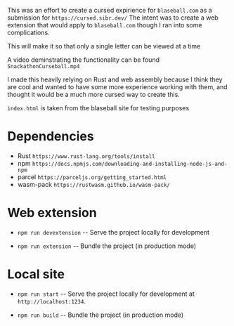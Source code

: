 This was an effort to create a cursed expirience for `blaseball.com` as a submission for `https://cursed.sibr.dev/`
The intent was to create a web extension that would apply to `blaseball.com` though I ran into some complications.

This will make it so that only a single letter can be viewed at a time

A video deminstrating the functionality can be found `SnackathonCurseball.mp4`

I made this heavily relying on Rust and web assembly because I think they are cool and wanted to have some more experience working with them, and thought it would be a much more cursed way to create this.

`index.html` is taken from the blaseball site for testing purposes

# Dependencies
* Rust `https://www.rust-lang.org/tools/install`
* npm `https://docs.npmjs.com/downloading-and-installing-node-js-and-npm`
* parcel `https://parceljs.org/getting_started.html`
* wasm-pack `https://rustwasm.github.io/wasm-pack/`
# Web extension

* `npm run devextension` -- Serve the project locally for development

* `npm run extension` -- Bundle the project (in production mode)
# Local site

* `npm run start` -- Serve the project locally for
  development at `http://localhost:1234`.

* `npm run build` -- Bundle the project (in production mode)

